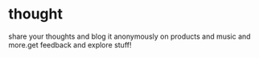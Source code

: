 # thought
share your thoughts and blog it
anonymously on products and music and more.get feedback and explore stuff!
